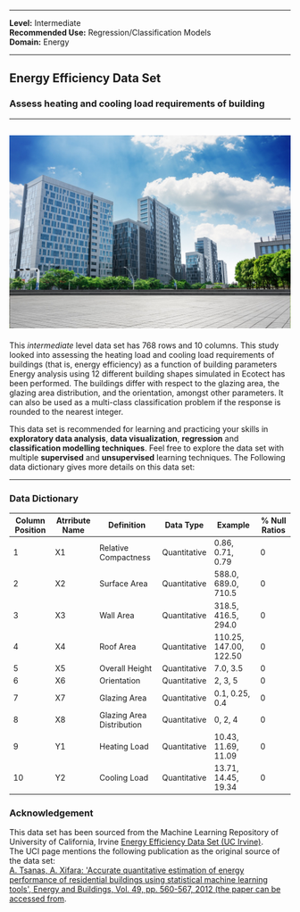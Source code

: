 
---

**Level:** Intermediate <br/>
**Recommended Use:** Regression/Classification Models<br/>
**Domain:** Energy<br/> 

---

## Energy Efficiency Data Set 

### Assess heating and cooling load requirements of building 


---
![](OFASNQ0.jpg)
---

This *intermediate* level data set has 768 rows and 10 columns.
This study looked into assessing the heating load and cooling load requirements of buildings (that is, energy efficiency) as a function of building parameters
Energy analysis using 12 different building shapes simulated in Ecotect has been performed. 
The buildings differ with respect to the glazing area, the glazing area distribution, and the orientation, amongst other parameters. 
It can also be used as a multi-class classification problem if the response is rounded to the nearest integer.

This data set is recommended for learning and practicing your skills in **exploratory data analysis**, **data visualization**, **regression** and **classification modelling techniques**. 
Feel free to explore the data set with multiple **supervised** and **unsupervised** learning techniques. 
The Following data dictionary gives more details on this data set:

---

### Data Dictionary 

| Column   Position 	| Atrribute Name 	| Definition                   	| Data Type    	| Example                	| % Null Ratios 	|
|-------------------	|----------------	|------------------------------	|--------------	|------------------------	|---------------	|
| 1                 	| X1             	| Relative   Compactness       	| Quantitative 	| 0.86, 0.71, 0.79       	| 0             	|
| 2                 	| X2             	| Surface   Area               	| Quantitative 	| 588.0, 689.0, 710.5    	| 0             	|
| 3                 	| X3             	| Wall   Area                  	| Quantitative 	| 318.5, 416.5, 294.0    	| 0             	|
| 4                 	| X4             	| Roof   Area                  	| Quantitative 	| 110.25, 147.00, 122.50 	| 0             	|
| 5                 	| X5             	| Overall   Height             	| Quantitative 	| 7.0, 3.5               	| 0             	|
| 6                 	| X6             	| Orientation                  	| Quantitative 	| 2, 3, 5                	| 0             	|
| 7                 	| X7             	| Glazing   Area               	| Quantitative 	| 0.1, 0.25, 0.4         	| 0             	|
| 8                 	| X8             	| Glazing Area   Distribution  	| Quantitative 	| 0, 2, 4                	| 0             	|
| 9                 	| Y1             	| Heating   Load               	| Quantitative 	| 10.43, 11.69, 11.09    	| 0             	|
| 10                	| Y2             	| Cooling Load                 	| Quantitative 	| 13.71, 14.45, 19.34    	| 0             	|


### Acknowledgement


This data set has been sourced from the Machine Learning Repository of University of California, Irvine [Energy Efficiency Data Set (UC Irvine)](https://archive.ics.uci.edu/ml/datasets/Energy+efficiency).<br/> 
The UCI page mentions the following publication as the original source of the data set:<br/> 
[A. Tsanas, A. Xifara: 'Accurate quantitative estimation of energy performance of residential buildings using statistical machine learning tools', Energy and Buildings, Vol. 49, pp. 560-567, 2012 (the paper can be accessed from](http://people.maths.ox.ac.uk/tsanas/Preprints/ENB2012.pdf).  
